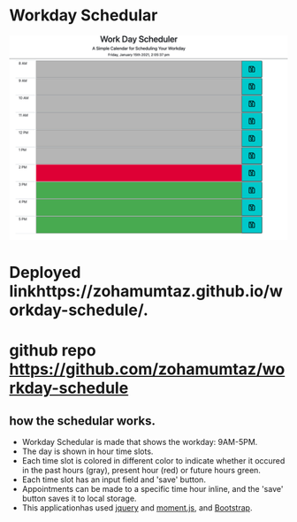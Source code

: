 # Workday Schedular
![Screenshot1](./images/screenshot1.png)

# Deployed linkhttps://zohamumtaz.github.io/workday-schedule/.
# github repo https://github.com/zohamumtaz/workday-schedule
## how the schedular works.
* Workday Schedular is  made that shows the workday: 9AM-5PM.
* The day is shown in hour time slots.
* Each time slot is colored in different color to indicate whether it occured in the past hours (gray), present hour (red) or future hours green.
* Each time slot has an input field and 'save' button.
* Appointments can be made  to a specific time hour inline, and the 'save' button saves it to local storage.
* This applicationhas used  [jquery](https://jquery.com/) and [moment.js](https://momentjs.com/), and [Bootstrap](https://getbootstrap.com/).
